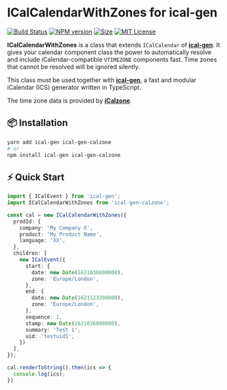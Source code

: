 # ICalCalendarWithZones for ical-gen

[![Build Status][travis-image]][travis-url]
[![NPM version][npm-version-image]][npm-url]
[![Size][min-size-image]][npm-url]
[![MIT License][license-image]][license-url]

**ICalCalendarWithZones** is a class that extends `ICalCalendar` of [**ical-gen**](https://github.com/Manc/ical-gen). It gives your calendar component class the power to automatically resolve and include iCalendar-compatible `VTIMEZONE` components fast. Time zones that cannot be resolved will be ignored silently.

This class must be used together with [**ical-gen**](https://github.com/Manc/ical-gen), a fast and modular iCalendar (ICS) generator written in TypeScript.

The time zone data is provided by [**iCalzone**](https://github.com/Manc/icalzone).


## 📦 Installation

```sh
yarn add ical-gen ical-gen-calzone
# or
npm install ical-gen ical-gen-calzone
```


## ⚡️ Quick Start

```typescript
import { ICalEvent } from 'ical-gen';
import ICalCalendarWithZones from 'ical-gen-calzone';

const cal = new ICalCalendarWithZones({
  prodId: {
    company: 'My Company X',
    product: 'My Product Name',
    language: 'XX',
  },
  children: [
    new ICalEvent({
      start: {
        date: new Date(1621036800000),
        zone: 'Europe/London',
      },
      end: {
        date: new Date(1621123200000),
        zone: 'Europe/London',
      },
      sequence: 1,
      stamp: new Date(1621036800000),
      summary: 'Test 1',
      uid: 'testuid1',
    })
  ],
});

cal.renderToString().then(ics => {
  console.log(ics);
})
```



[npm-url]: https://npmjs.org/package/ical-gen-calzone
[npm-version-image]: https://img.shields.io/npm/v/ical-gen-calzone.svg?style=flat

[travis-url]: https://travis-ci.org/Manc/ical-gen-calzone
[travis-image]: https://img.shields.io/travis/Manc/ical-gen-calzone/main.svg?style=flat

[min-size-image]: https://img.shields.io/bundlephobia/min/ical-gen-calzone?style=flat

[license-url]: LICENSE
[license-image]: https://img.shields.io/badge/license-ISC-blue.svg?style=flat
